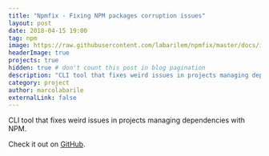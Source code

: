 ```yaml
---
title: "Npmfix - Fixing NPM packages corruption issues"
layout: post
date: 2018-04-15 19:00
tag: npm
image: https://raw.githubusercontent.com/labarilem/npmfix/master/docs/images/npmfix.png
headerImage: true
projects: true
hidden: true # don't count this post in blog pagination
description: "CLI tool that fixes weird issues in projects managing dependencies with NPM."
category: project
author: marcolabarile
externalLink: false
---
```


CLI tool that fixes weird issues in projects managing dependencies with NPM.

Check it out on [GitHub](https://github.com/labarilem/npmfix).
